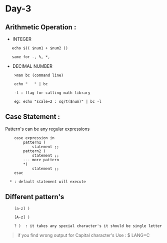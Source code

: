 # Day-3

## Arithmetic Operation :

  - INTEGER
```
   echo $(( $num1 + $num2 ))

   same for -, %, *,
```
 - DECIMAL NUMBER
```
    >man bc (command line)

    echo "   " | bc

    -l : flag for calling math library 
    
    eg: echo "scale=2 : sqrt($num)" | bc -l

```

## Case Statement :

 Pattern's can be any regular expressions
```
    case expression in
        pattern1 )
            statement ;;
        pattern2 )
            statement ;;
        --- more pattern
        *)
            statement ;;    
    esac
  
  * : default statement will execute
```
## Different pattern's
```
    [a-z] )
     
    [A-z] )
    
    ? )  : it takes any special character's it should be single letter
```
> if you find wrong output for Capital character's Use :  $ LANG=C
